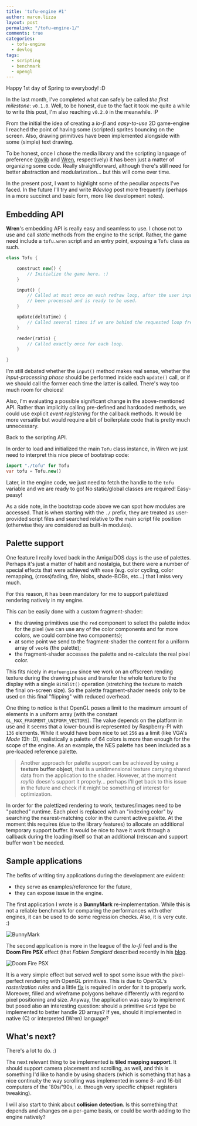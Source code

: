 ```yaml
---
title: 'tofu-engine #1'
author: marco.lizza
layout: post
permalink: "/tofu-engine-1/"
comments: true
categories: 
  - tofu-engine
  - devlog
tags: 
  - scripting
  - benchmark
  - opengl
---
```

Happy 1st day of Spring to everybody! :D

In the last month, I've completed what can safely be called *the first milestone*: `v0.1.0`. Well, to be honest, due to the fact it took me quite a while to write this post, I'm also reaching `v0.2.0` in the meanwhile. :P

From the initial the idea of creating a *lo-fi* and *easy-to-use* 2D game-engine I reached the point of having some (scripted) sprites bouncing on the screen. Also, drawing primitives have been implemented alongside with some (simple) text drawing.

To be honest, once I chose the media library and the scripting language of preference ([raylib](https://www.raylib.com/) and [Wren](https://github.com/wren-lang/wren), respectively) it has been just a matter of organizing some code. Really straightforward, although there's still need for better abstraction and modularization... but this will come over time.

In the present post, I want to highlight some of the peculiar aspects I've faced. In the future I'll try and write *#devlog* post more frequently (perhaps in a more succinct and basic form, more like development notes).

## Embedding API

**Wren**'s embedding API is really easy and seamless to use. I chose not to use and call *static* methods from the engine to the script. Rather, the game need include a `tofu.wren` script and an entry point, exposing a `Tofu` class as such.

```dart
class Tofu {

    construct new() {
        // Initialize the game here. :)
    }

    input() {
        // Called at most once on each redraw loop, after the user input state has
        // been processed and is ready to be used.
    }

    update(deltaTime) {
        // Called several times if we are behind the requested loop frequency.
    }

    render(ratio) {
        // Called exactly once for each loop.
    }

}
```

I'm still debated whether the `input()` method makes real sense, whether the *input-processing phase* should be performed inside each `update()` call, or if we should call the former each time the latter is called. There's way too much room for choices!

Also, I'm evaluating a possible significant change in the above-mentioned API. Rather than implicitly calling pre-defined and hardcoded methods, we could use explicit *event registering* for the callback methods. It would be more versatile but would require a bit of boilerplate code that is pretty much unnecessary.

Back to the scripting API.

In order to load and initialized the main `Tofu` class instance, in Wren we just need to interpret this nice piece of bootstrap code:

```dart
import "./tofu" for Tofu
var tofu = Tofu.new()
```

Later, in the engine code, we just need to fetch the handle to the `tofu` variable and we are ready to go! No static/global classes are required! Easy-peasy!

As a side note, in the bootstrap code above we can spot how modules are accessed. That is when starting with the `./` prefix, they are treated as user-provided script files and searched relative to the main script file position (otherwise they are considered as built-in modules).

## Palette support

One feature I really loved back in the Amiga/DOS days is the use of palettes. Perhaps it's just a matter of habit and nostalgia, but there were a number of special effects that were achieved with ease (e.g. color cycling, color remapping, (cross)fading, fire, blobs, shade-BOBs, etc...) that I miss very much.

For this reason, it has been mandatory for me to support palettized rendering natively in my engine.

This can be easily done with a custom fragment-shader:

* the drawing primitives use the `red` component to select the palette index for the pixel (we can use any of the color components and for more colors, we could combine two components);
* at some point we send to the fragment-shader the content for a uniform array of `vec4`s (the palette);
* the fragment-shader accesses the palette and re-calculate the real pixel color.

This fits nicely in `#tofuengine` since we work on an offscreen rending texture during the drawing phase and transfer the whole texture to the display with a single `BitBlit()` operation (stretching the texture to match the final on-screen size). So the palette fragment-shader needs only to be used on this final "flipping" with reduced overhead.

One thing to notice is that OpenGL poses a limit to the maximum amount of elements in a uniform array (with the constant `GL_MAX_FRAGMENT_UNIFORM_VECTORS`). The value depends on the platform in use and it seems that a lower-bound is represented by Raspberry-PI with `136` elements. While it would have been nice to set `256` as a limit (like VGA's *Mode 13h* :D), realistically a palette of 64 colors is more than enough for the scope of the engine. As an example, the NES palette has been included as a pre-loaded reference palette.

> Another approach for palette support can be achieved by using a **texture buffer object**, that is a unidimensional texture carrying shared data from the application to the shader. However, at the moment *raylib* doesn's support it properly... perhaps I'll get back to this issue in the future and check if it might be something of interest for optimization.

In order for the palettized rendering to work, textures/images need to be "patched" runtime. Each pixel is replaced with an "indexing color" by searching the nearest-matching color in the current active palette. At the moment this requires (due to the library features) to allocate an additional temporary support buffer. It would be nice to have it work through a callback during the loading itself so that an additional (re)scan and support buffer won't be needed.

## Sample applications

The befits of writing tiny applications during the development are evident:

* they serve as examples/reference for the future,
* they can expose issue in the engine.

The first application I wrote is a **BunnyMark** re-implementation. While this is not a reliable benchmark for comparing the performances with other engines, it can be used to do some regression checks. Also, it is very cute. :)

![BunnyMark](/assets/videos/bunnymark.gif)

The second application is more in the league of the *lo-fi* feel and is the **Doom Fire PSX** effect (that *Fabien Sanglard* described recently in his [blog](http://fabiensanglard.net/doom_fire_psx/).

![Doom Fire PSX](/assets/videos/doom-fire-psx.gif)

It is a very simple effect but served well to spot some issue with the pixel-perfect rendering with OpenGL primitives. This is due to OpenGL's *rasterization rules* and a little [fix](http://glprogramming.com/red/appendixg.html#name1) is required in order for it to properly work. Moreover, filled and wireframe polygons behave differently with regard to pixel positioning and size. Anyway, the application was easy to implement but posed also an interesting question: should a primitive `Grid` type be implemented to better handle 2D arrays? If yes, should it implemented in native (C) or interpreted (Wren) language?

## What's next?

There's a lot to do. :)

The next relevant thing to be implemented is **tiled mapping support**. It should support camera placement and scrolling, as well, and this is something I'd like to handle by using shaders (which is something that has a nice continuity the way scrolling was implemented in some 8- and 16-bit computers of the '80s/'90s, i.e. through very specific chipset registers tweaking).

I will also start to think about **collision detection**. Is this something that depends and changes on a per-game basis, or could be worth adding to the engine natively?
